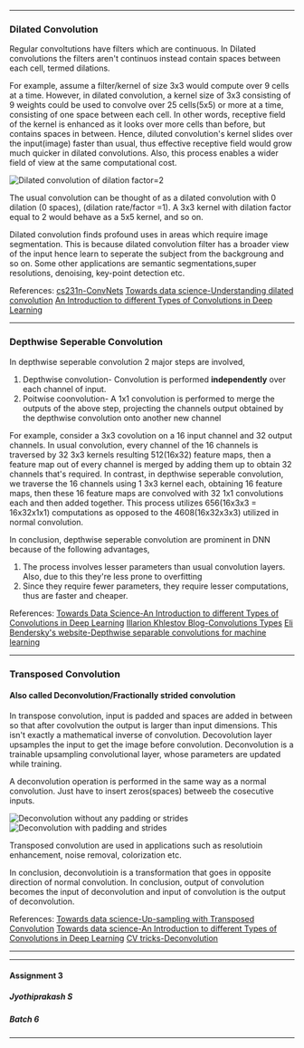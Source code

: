 
-----------------------------
### Dilated Convolution 

Regular convoltutions have filters which are continuous. In Dilated convolutions the filters aren't continuos instead contain spaces between each cell, termed dilations.

For example, assume a filter/kernel of size 3x3 would compute over 9 cells at a time. However, in  dilated convolution, a kernel size of 3x3 consisting of 9 weights could be used to convolve over 25 cells(5x5) or more at a time, consisting of one space between each cell. In other words, receptive field of the kernel is enhanced as it looks over more cells than before, but contains spaces in between. Hence, diluted convolution's kernel slides over the input(image) faster than usual, thus effective receptive field would grow much quicker in dilated convolutions. Also, this process enables a wider field of view at the same computational cost. 

![Dilated convolution of dilation factor=2](https://i.stack.imgur.com/qA0Kx.gif)

The usual convolution can be thought of as a dilated convolution  with 0 dilation (0 spaces), (dilation rate/factor =1). A 3x3 kernel with dilation factor equal to 2 would behave as a 5x5 kernel, and so on.


Dilated convolution finds profound uses in areas which require image segmentation. This is because dilated convolution filter has a broader view of the input hence learn to seperate the subject from the backgroung and so on. Some other applications are semantic segmentations,super resolutions, denoising, key-point detection etc.

References:
[cs231n-ConvNets](http://cs231n.github.io/convolutional-networks/)
[Towards data science-Understanding dilated convolution](https://towardsdatascience.com/understanding-2d-dilated-convolution-operation-with-examples-in-numpy-and-tensorflow-with-d376b3972b25)
[An Introduction to different Types of Convolutions in Deep Learning](https://towardsdatascience.com/types-of-convolutions-in-deep-learning-717013397f4d)

--------------------------------
### Depthwise Seperable Convolution

In depthwise seperable convolution 2 major steps are involved,
1. Depthwise convolution- Convolution is performed **independently** over each channel of input.
2. Poitwise coonvolution- A 1x1 convolution is performed to merge the outputs of the above step, projecting the channels output obtained by the depthwise convolution onto another new channel

For example, consider a 3x3 covolution on a 16 input channel and 32 output channels. 
In usual convolution, every channel of the 16 channels is traversed by 32 3x3 kernels resulting 512(16x32) feature maps, then a feature map out of every channel is merged by adding them up to obtain 32 channels that's required.
In contrast, in depthwise seperable convolution, we traverse the 16 channels using 1 3x3 kernel each, obtaining 16 feature maps, then these 16 feature maps are convolved with 32 1x1 convolutions each and then added together. This process utilizes 656(16x3x3 = 16x32x1x1) computations as opposed to the 4608(16x32x3x3) utilized in normal convolution.

In conclusion, depthwise seperable convolution are prominent in DNN because of the following advantages,

1. The process involves lesser parameters than usual convolution layers. Also, due to this they're less prone to overfitting
2. Since they require fewer parameters, they require lesser computations, thus are faster and cheaper.





References:
[Towards Data Science-An Introduction to different Types of Convolutions in Deep Learning](https://towardsdatascience.com/types-of-convolutions-in-deep-learning-717013397f4d)
 [Illarion Khlestov Blog-Convolutions Types](https://ikhlestov.github.io/pages/machine-learning/convolutions-types/)
 [Eli Bendersky's website-Depthwise separable convolutions for machine learning](https://eli.thegreenplace.net/2018/depthwise-separable-convolutions-for-machine-learning/)
 
 ---------------
 
### Transposed Convolution
#### Also called Deconvolution/Fractionally strided convolution
 
 In transpose convolution, input is padded and spaces are added in between so that after covolvution the output is larger than input dimensions. This isn't exactly a mathematical inverse of convolution. 
 Decovolution layer upsamples the input to get the image before convolution. Deconvolution is a trainable upsampling convolutional layer, whose parameters are updated while training. 
 
 A deconvolution operation is performed in the same way as a normal convolution. Just have to insert zeros(spaces) betweeb the cosecutive inputs.

 ![Deconvolution without any padding or strides](https://github.com/vdumoulin/conv_arithmetic/raw/master/gif/no_padding_no_strides_transposed.gif)
 ![Deconvolution with padding and strides](https://github.com/vdumoulin/conv_arithmetic/raw/master/gif/padding_strides_transposed.gif)
 
Transposed convolution are used in applications such as resolutioin enhancement, noise removal, colorization etc.
 
In conclusion, deconvolutioin is a transformation that goes in opposite direction of normal convolution. In conclusion, output of convolution becomes the input of deconvolution and input of convolution is the output of deconvolution.

References:
[Towards data science-Up-sampling with Transposed Convolution](https://towardsdatascience.com/up-sampling-with-transposed-convolution-9ae4f2df52d0)
[Towards data science-An Introduction to different Types of Convolutions in Deep Learning](https://towardsdatascience.com/types-of-convolutions-in-deep-learning-717013397f4d)
[CV tricks-Deconvolution](http://cv-tricks.com/image-segmentation/transpose-convolution-in-tensorflow/)

-------------------------------- 
--------------
#### Assignment 3
##### Jyothiprakash S
##### Batch 6

-----------------------------------